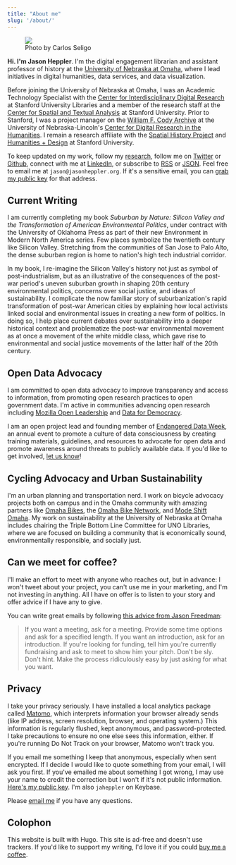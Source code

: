```yaml
---
title: "About me"
slug: '/about/'
---
```


<div class="about-intro">
    <figure>
        <img src="/assets/images/atxpo_2016-3703_1024.jpg"/>
        <figcaption>Photo by Carlos Seligo</figcaption>
    </figure>
</div>

<div class="size-2x"><strong>Hi. I'm Jason Heppler</strong>. I'm the digital engagement librarian and assistant professor of history at the <a href="http://library.unomaha.edu/">University of Nebraska at Omaha</a>, where I lead initiatives in digital humanities, data services, and data visualization.</div>

Before joining the University of Nebraska at Omaha, I was an Academic Technology Specialist with the [Center for Interdisciplinary Digital Research](http://cidr.stanford.edu) at Stanford University Libraries and a member of the research staff at the [Center for Spatial and Textual Analysis](http://cesta.stanford.edu) at Stanford University. Prior to Stanford, I was a project manager on the [William F. Cody Archive](http://codyarchive.org) at the University of Nebraska-Lincoln's [Center for Digital Research in the Humanities](http://cdrh.unl.edu). I remain a research affiliate with the [Spatial History Project](http://spatialhistory.stanford.edu) and [Humanities + Design](http://hdlab.stanford.edu/) at Stanford University.

To keep updated on my work, follow my [research](/research/), follow me on [Twitter](http://twitter.com/jaheppler) or [Github](http://github.com/hepplerj), connect with me at [LinkedIn](https://www.linkedin.com/in/jasonheppler/), or subscribe to [RSS](https://jasonheppler.org/feed.xml) or [JSON](https://jasonheppler.org/feed.json). Feel free to email me at `jason@jasonheppler.org`. If it's a sensitive email, you can [grab my public key](https://jasonheppler.org/jasonheppler.asc) for that address.

## Current Writing

I am currently completing my book *Suburban by Nature: Silicon Valley and the Transformation of American Environmental Politics*, under contract with the University of Oklahoma Press as part of their new Environment in Modern North America series. Few places symbolize the twentieth century like Silicon Valley. Stretching from the communities of San Jose to Palo Alto, the dense suburban region is home to nation's high tech industrial corridor. 

In my book, I re-imagine the Silicon Valley's history not just as symbol of post-industrialism, but as an illustrative of the consequences of the post-war period's uneven suburban growth in shaping 20th century environmental politics, concerns over social justice, and ideas of sustainability. I complicate the now familiar story of suburbanization's rapid transformation of post-war American cities by explaining how local activists linked social and environmental issues in creating a new form of politics. In doing so, I help place current debates over sustainability into a deeper historical context and problematize the post-war environmental movement as at once a movement of the white middle class, which gave rise to environmental and social justice movements of the latter half of the 20th century.

## Open Data Advocacy

I am committed to open data advocacy to improve transparency and access to information, from promoting open research practices to open government data. I'm active in communities advancing open research including [Mozilla Open Leadership](https://mozilla.github.io/leadership-training/) and [Data for Democracy](ttp://datafordemocracy.org).

I am an open project lead and founding member of [Endangered Data Week](http://endangereddataweek.org), an annual event to promote a culture of data consciousness by creating training materials, guidelines, and resources to advocate for open data and promote awareness around threats to publicly available data. If you'd like to get involved, [let us know](http://github.com/endangereddataweek/resources/)!

## Cycling Advocacy and Urban Sustainability

I'm an urban planning and transportation nerd. I work on bicycle advocacy projects both on campus and in the Omaha community with amazing partners like [Omaha Bikes](https://omahabikes.org/), the [Omaha Bike Network](http://livewellomaha.org/), and [Mode Shift Omaha](https://modeshiftomaha.org/). My work on sustainability at the University of Nebraska at Omaha includes chairing the Triple Bottom Line Committee for UNO Libraries, where we are focused on building a community that is economically sound, environmentally responsible, and socially just.

## Can we meet for coffee? 

I'll make an effort to meet with anyone who reaches out, but in advance: I won't tweet about your project, you can't use me in your marketing, and I'm not investing in anything. All I have on offer is to listen to your story and offer advice if I have any to give. 

You can write great emails by following [this advice from Jason Freedman](http://humbledmba.com/how-to-email-busy-people):

> If you want a meeting, ask for a meeting. Provide some time options and ask for a specified length. If you want an introduction, ask for an introduction. If you're looking for funding, tell him you're currently fundraising and ask to meet to show him your pitch. Don't be sly. Don't hint. Make the process ridiculously easy by just asking for what you want.

## Privacy

I take your privacy seriously. I have installed a local analytics package called [Matomo](https://matomo.org/), which interprets information your browser already sends (like IP address, screen resolution, browser, and operating system.) This information is regularly flushed, kept anonymous, and password-protected. I take precautions to ensure no one else sees this information, either. If you're running Do Not Track on your browser, Matomo won't track you. 

If you email me something I keep that anonymous, especially when sent encrypted. If I decide I would like to quote something from your email, I will ask you first. If you've emailed me about something I got wrong, I may use your name to credit the correction but I won't if it's not public information. [Here's my public key](https://jasonheppler.org/jasonheppler.asc). I'm also `jaheppler` on Keybase.

Please [email me](mailto:jason@jasonheppler.org) if you have any questions.

## Colophon

This website is built with Hugo. This site is ad-free and doesn't use trackers. If you'd like to support my writing, I'd love it if you could [buy me a coffee](https://ko-fi.com/jasonheppler).